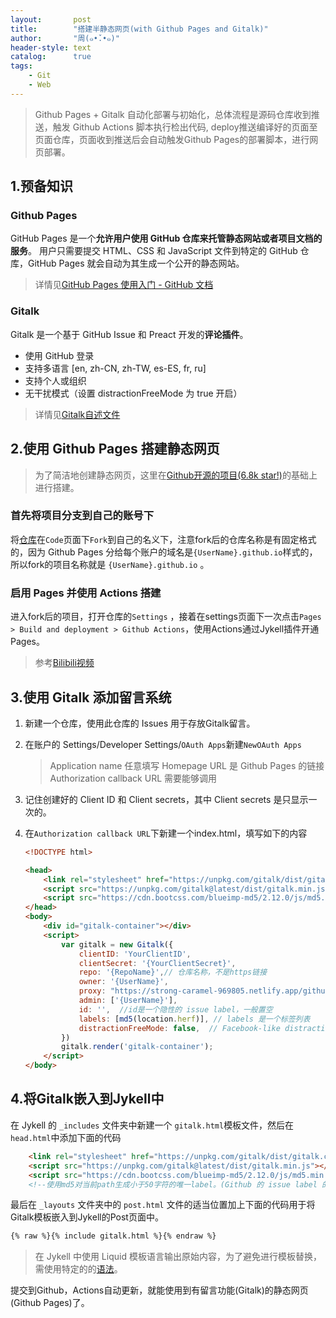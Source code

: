 ```yaml
---
layout:       post
title:        "搭建半静态网页(with Github Pages and Gitalk)"
author:       "周(๑•̌.•๑)"
header-style: text
catalog:      true
tags:
    - Git
	- Web
---
```


> Github Pages + Gitalk 自动化部署与初始化，总体流程是源码仓库收到推送，触发 Github Actions 脚本执行检出代码, deploy推送编译好的页面至页面仓库，页面收到推送后会自动触发Github Pages的部署脚本，进行网页部署。

## 1.预备知识

### Github Pages

GitHub Pages 是一个**允许用户使用 GitHub 仓库来托管静态网站或者项目文档的服务**。 用户只需要提交 HTML、CSS 和 JavaScript 文件到特定的 GitHub 仓库，GitHub Pages 就会自动为其生成一个公开的静态网站。

> 详情见[GitHub Pages 使用入门 - GitHub 文档](https://docs.github.com/zh/pages/getting-started-with-github-pages)

### Gitalk

Gitalk 是一个基于 GitHub Issue 和 Preact 开发的**评论插件**。
- 使用 GitHub 登录
- 支持多语言 [en, zh-CN, zh-TW, es-ES, fr, ru]
- 支持个人或组织
- 无干扰模式（设置 distractionFreeMode 为 true 开启）

> 详情见[Gitalk自述文件](https://github.com/gitalk/gitalk)

## 2.使用 Github Pages 搭建静态网页

> 为了简洁地创建静态网页，这里在[Github开源的项目(6.8k star!)](https://github.com/Huxpro/huxpro.github.io)的基础上进行搭建。

### 首先将项目分支到自己的账号下
将[仓库](https://github.com/Huxpro/huxpro.github.io)在`Code`页面下`Fork`到自己的名义下，注意fork后的仓库名称是有固定格式的，因为 Github Pages 分给每个账户的域名是`{UserName}.github.io`样式的，所以fork的项目名称就是 `{UserName}.github.io` 。

### 启用 Pages 并使用 Actions 搭建
进入fork后的项目，打开仓库的`Settings` ，接着在settings页面下一次点击`Pages > Build and deployment > Github Actions`，使用Actions通过Jykell插件开通Pages。

> 参考[Bilibili视频](https://www.bilibili.com/video/BV12H4y1N7Q4/?spm_id_from=333.337.search-card.all.click)

## 3.使用 Gitalk 添加留言系统

1. 新建一个仓库，使用此仓库的 Issues 用于存放Gitalk留言。
1. 在账户的 Settings/Developer Settings/`OAuth Apps`新建`NewOAuth Apps`
	> Application name 任意填写
	> Homepage URL 是 Github Pages 的链接
	> Authorization callback URL 需要能够调用
1. 记住创建好的 Client ID 和 Client secrets，其中 Client secrets 是只显示一次的。
1. 在`Authorization callback URL`下新建一个index.html，填写如下的内容

	```html
	<!DOCTYPE html>

	<head>
	    <link rel="stylesheet" href="https://unpkg.com/gitalk/dist/gitalk.css">
	    <script src="https://unpkg.com/gitalk@latest/dist/gitalk.min.js"></script>
	    <script src="https://cdn.bootcss.com/blueimp-md5/2.12.0/js/md5.min.js"></script>
	</head>
	<body>
	    <div id="gitalk-container"></div>
	    <script>
	        var gitalk = new Gitalk({
	            clientID: 'YourClientID',
	            clientSecret: '{YourClientSecret}',
	            repo: '{RepoName}',// 仓库名称，不是https链接
	            owner: '{UserName}',
	            proxy: "https://strong-caramel-969805.netlify.app/github_access_token", //如果gitalk的默认服务源被墙了，需要使用代理
	            admin: ['{UserName}'],
	            id: '',  //id是一个隐性的 issue label，一般置空
	            labels: [md5(location.herf)], // labels 是一个标签列表
	            distractionFreeMode: false,  // Facebook-like distraction
	        })
	        gitalk.render('gitalk-container');
	    </script>
	</body>
	```

## 4.将Gitalk嵌入到Jykell中

在 Jykell 的 `_includes` 文件夹中新建一个 `gitalk.html`模板文件，然后在`head.html`中添加下面的代码

```html
    <link rel="stylesheet" href="https://unpkg.com/gitalk/dist/gitalk.css">
    <script src="https://unpkg.com/gitalk@latest/dist/gitalk.min.js"></script>
    <script src="https://cdn.bootcss.com/blueimp-md5/2.12.0/js/md5.min.js"></script>
    <!--使用md5对当前path生成小于50字符的唯一label。(Github 的 issue label 的长度需要小于50)-->
```

最后在 `_layouts` 文件夹中的 `post.html` 文件的适当位置加上下面的代码用于将Gitalk模板嵌入到Jykell的Post页面中。

```html
{% raw %}{% include gitalk.html %}{% endraw %}
```
> 在 Jykell 中使用 Liquid 模板语言输出原始内容，为了避免进行模板替换，需使用特定的的[语法](https://liquid.bootcss.com/tags/raw/)。

提交到Github，Actions自动更新，就能使用到有留言功能(Gitalk)的静态网页(Github Pages)了。